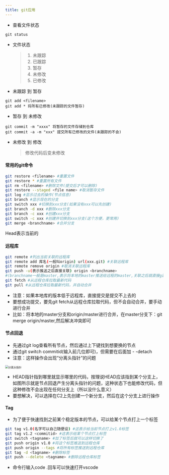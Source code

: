 ```yaml
---
title: git应用
---
```


+ 查看文件状态

```
git status
```



- 文件状态

  >1. 未跟踪
  >2. 已跟踪
  >3. 暂存
  >4. 未修改
  >5. 已修改



- 未跟踪 到 暂存

```
git add <filename>
git add * 将所有已修改(未跟踪的文件暂存)
```

- 暂存 到 未修改

```
git commit -m "xxxx" 将暂存的文件存储到仓库
git commit -a -m "xxx" 提交所有已修改的文件(未跟踪的不会)
```

- 未修改 到 修改

  >修改代码后变未修改



#### 常用的git命令

```bash
git restore <filename> #重置文件
git restore * #重置所有文件
git rm <filename> #删除文件(提交后才可以删除)
git restore --staged <file name> #取消暂存文件
git log #显示过去的操作(节点信息)
git branch #显示现在的分支
git switch xxx #切换到xxx分支(如果没有xxx可以先创建)
git branch -d xxx #删除xxx分支
git branch -c xxx #创建xxx分支
git switch -c xxx #创建并切换到xxx分支(这个方便，更常用)
git merge <branchname> #合并分支
```

Head表示当前的

#### 远程库

```bash
git remote #列出当前关联的远程库
git remote add 库名(一般叫origin) url(xxx.git) #关联远程库
git remote remove origin #取消关联远程库
git push -u(表示推送之后直接关联) origin <branchname>
#(branchname一般是master,表示将本地的master推送给远程的master,关联之后就直接git push即可)
git fetch #从远程仓库拉取最新代码
git pull #从远程仓库拉取最新代码，并自动合并
```

- 注意：如果本地库的版本低于远程库，直接提交是提交不上去的
- 要想成功提交，要先git fetch从远程仓库拉取代码，但不会自动合并，要手动进行合并
- 比如：将本地的master分支和origin/master进行合并，在master分支下：git merge origin/master,然后解决冲突即可



#### 节点回退

- 先通过git log查看所有节点，然后通过上下键找到想要换的节点
- 通过git switch commitid(输入前几位即可)，但需要在后面加 - -detach
- 注意：这样操作会出现“分离头指针”的问题

<img src="../AppData/Roaming/Typora/typora-user-images/image-20230806111150677.png" alt="分离头指针" style="zoom:60%;" />

- HEAD指针指到哪里就显示哪里的代码，按理说HEAD应该指到某个分支上，如图所示就是节点回退产生分离头指针的问题，这种状态下也能修改代码，但这种修改不会出现在任何分支上（所以没什么意义）
- 要想解决，可以选择在C2上先创建一个新分支，然后在这个分支上进行操作



#### Tag

- 为了便于快速找到之前某个稳定版本的节点，可以给某个节点打上一个标签

```bash
git tag v1.0(名字可以自己随便设) #这表示给当前节点打上v1.0标签
git tag v1.2 <commitid> #这表示给某个节点打上标签
git switch <tagname> #加了标签后就可以这样切换了
git push origin v1.0 #将这个标签推送到远程仓库
git push origin --tags #将所有标签推送到远程仓库
git tag -d <tagname> #删除标签
git push --delete <tagname> #删除远程仓库标签
```



- 命令行输入code .回车可以快速打开vscode
